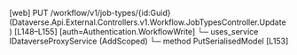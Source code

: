 [web] PUT /workflow/v1/job-types/{id:Guid}  (Dataverse.Api.External.Controllers.v1.Workflow.JobTypesController.Update)  [L148–L155] [auth=Authentication.WorkflowWrite]
  └─ uses_service IDataverseProxyService (AddScoped)
    └─ method PutSerialisedModel [L153]

